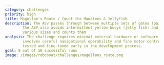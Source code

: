 ```yaml
---
category: challenges
priority: high
title: Magellan's Route / Count the Manatees & Jellyfish
description: The ASV passes through between multiple sets of gates (pairs of red and green buoys) 
        The ASV also avoids intermittent yellow buoys (jelly fish) and black buoys (manatees) of 
        various sizes and counts them
analysis: The challenge requires minimal external hardware or software development and mainly just 
        involves careful navigational operability and fine motor control. This challenge could be 
        tested and fine-tuned early in the development process. 
goal: 9 out of 10 successful runs
image: /images/roboboat/challenges/magellans_route.png
---
```

